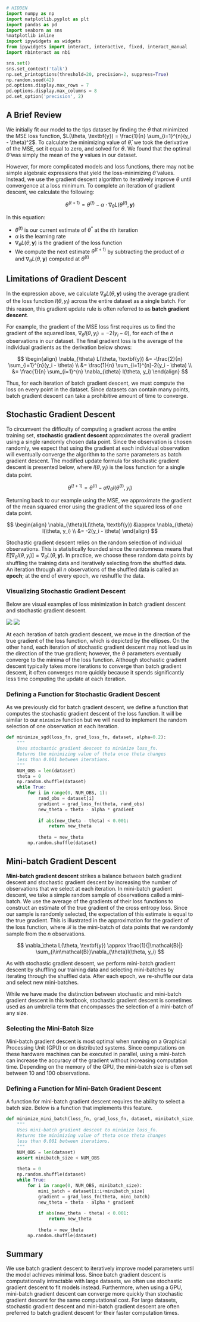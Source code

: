 

```python
# HIDDEN
import numpy as np
import matplotlib.pyplot as plt
import pandas as pd
import seaborn as sns
%matplotlib inline
import ipywidgets as widgets
from ipywidgets import interact, interactive, fixed, interact_manual
import nbinteract as nbi

sns.set()
sns.set_context('talk')
np.set_printoptions(threshold=20, precision=2, suppress=True)
np.random.seed(42)
pd.options.display.max_rows = 7
pd.options.display.max_columns = 8
pd.set_option('precision', 2)
```

## A Brief Review

We initially fit our model to the tips dataset by finding the $\theta$ that minimized the MSE loss function, $L(\theta, \textbf{y}) = \frac{1}{n} \sum_{i=1}^{n}(y_i - \theta)^2$. To calculate the minimizing value of $\hat\theta$, we took the derivative of the MSE, set it equal to zero, and solved for $\theta$. We found that the optimal $\hat\theta$ was simply the mean of the $\textbf{y}$ values in our dataset.

However, for more complicated models and loss functions, there may not be simple algebraic expressions that yield the loss-minimizing $\hat\theta$ values. Instead, we use the gradient descent algorithm to iteratively improve $\theta$ until convergence at a loss minimum. To complete an iteration of gradient descent, we calculate the following:

$$
{\theta}^{(t+1)} = \theta^{(t)} - \alpha \cdot \nabla_{\theta} L(\theta^{(t)}, \textbf{y})
$$

In this equation:
- $\theta^{(t)}$ is our current estimate of $\theta^*$ at the $t$th iteration
- $\alpha$ is the learning rate
- $\nabla_{\theta} L(\theta, \textbf{y})$ is the gradient of the loss function
- We compute the next estimate $\theta^{(t+1)}$ by subtracting the product of $\alpha$ and $\nabla_{\theta} L(\theta, \textbf{y})$ computed at $\theta^{(t)}$

## Limitations of Gradient Descent

In the expression above, we calculate $\nabla_{\theta}L(\theta, \textbf{y})$ using the average gradient of the loss function $l(\theta, y_i)$ across the entire dataset as a single batch. For this reason, this gradient update rule is often referred to as **batch gradient descent**.

For example, the gradient of the MSE loss first requires us to find the gradient of the squared loss, $\nabla_{\theta} l(\theta, y_i) = -2 (y_i - \theta)$, for each of the $n$ observations in our dataset. The final gradient loss is the average of the individual gradients as the derivation below shows:

$$
\begin{align}
\nabla_{\theta} L(\theta, \textbf{y}) &= -\frac{2}{n} \sum_{i=1}^{n}(y_i - \theta) \\
&= \frac{1}{n} \sum_{i=1}^{n}-2(y_i - \theta) \\
&= \frac{1}{n} \sum_{i=1}^{n} \nabla_{\theta} l(\theta, y_i)
\end{align}
$$



Thus, for each iteration of batch gradient descent, we must compute the loss on every point in the dataset. Since datasets can contain many points, batch gradient descent can take a prohibitive amount of time to converge.

## Stochastic Gradient Descent

To circumvent the difficulty of computing a gradient across the entire training set, **stochastic gradient descent** approximates the overall gradient using a single randomly chosen data point. Since the observation is chosen randomly, we expect that using the gradient at each individual observation will eventually converge the algorithm to the same parameters as batch gradient descent. The modified update formula for stochastic gradient descent is presented below, where $l(\theta, y_i)$ is the loss function for a single data point.

$$
\theta^{(t+1)} = \theta^{(t)} - \alpha \nabla_\theta l(\theta^{(t)}, y_i)
$$

Returning back to our example using the MSE, we approximate the gradient of the mean squared error using the gradient of the squared loss of one data point. 

$$
\begin{align}
\nabla_{\theta}L(\theta, \textbf{y}) &\approx \nabla_{\theta} l(\theta, y_i) \\
&= -2(y_i - \theta)
\end{align}
$$

Stochastic gradient descent relies on the random selection of individual observations. This is statistically founded since the randomness means that $E[\nabla_{\theta}l(\theta, y_i)] = \nabla_{\theta}L(\theta, \textbf{y})$. In practice, we choose these random data points by shuffling the training data and iteratively selecting from the shuffled data. An iteration through all $n$ observations of the shuffled data is called an **epoch**; at the end of every epoch, we reshuffle the data.

### Visualizing Stochastic Gradient Descent

Below are visual examples of loss minimization in batch gradient descent and stochastic gradient descent.

![](https://raw.githubusercontent.com/DS-100/textbook/master/assets/gd.png)
![](https://raw.githubusercontent.com/DS-100/textbook/master/assets/sgd.png)

At each iteration of batch gradient descent, we move in the direction of the true gradient of the loss function, which is depicted by the ellipses. On the other hand, each iteration of stochastic gradient descent may not lead us in the direction of the true gradient; however, the $\theta$ parameters eventually converge to the minima of the loss function. Although stochastic gradient descent typically takes more iterations to converge than batch gradient descent, it often converges more quickly because it spends significantly less time computing the update at each iteration.

### Defining a Function for Stochastic Gradient Descent

As we previously did for batch gradient descent, we define a function that computes the stochastic gradient descent of the loss function. It will be similar to our `minimize` function but we will need to implement the random selection of one observation at each iteration.


```python
def minimize_sgd(loss_fn, grad_loss_fn, dataset, alpha=0.2):
    """
    Uses stochastic gradient descent to minimize loss_fn.
    Returns the minimizing value of theta once theta changes
    less than 0.001 between iterations.
    """
    NUM_OBS = len(dataset)
    theta = 0
    np.random.shuffle(dataset)
    while True:
        for i in range(0, NUM_OBS, 1):
            rand_obs = dataset[i]
            gradient = grad_loss_fn(theta, rand_obs)
            new_theta = theta - alpha * gradient
        
            if abs(new_theta - theta) < 0.001:
                return new_theta
        
            theta = new_theta
        np.random.shuffle(dataset)
```

## Mini-batch Gradient Descent

**Mini-batch gradient descent** strikes a balance between batch gradient descent and stochastic gradient descent by increasing the number of observations that we select at each iteration. In mini-batch gradient descent, we take a simple random sample of observations called a mini-batch. We use the average of the gradients of their loss functions to construct an estimate of the true gradient of the cross entropy loss. Since our sample is randomly selected, the expectation of this estimate is equal to the true gradient. This is illustrated in the approximation for the gradient of the loss function, where $\mathcal{B}$ is the mini-batch of data points that we randomly sample from the $n$ observations.

$$
\nabla_\theta L(\theta, \textbf{y}) \approx \frac{1}{|\mathcal{B}|} \sum_{i\in\mathcal{B}}\nabla_{\theta}l(\theta, y_i)
$$

As with stochastic gradient descent, we perform mini-batch gradient descent by shuffling our training data and selecting mini-batches by iterating through the shuffled data. After each epoch, we re-shuffle our data and select new mini-batches.

While we have made the distinction between stochastic and mini-batch gradient descent in this textbook, stochastic gradient descent is sometimes used as an umbrella term that encompasses the selection of a mini-batch of any size. 


### Selecting the Mini-Batch Size

Mini-batch gradient descent is most optimal when running on a Graphical Processing Unit (GPU) or on distributed systems. Since computations on these hardware machines can be executed in parallel, using a mini-batch can increase the accuracy of the gradient without increasing computation time. Depending on the memory of the GPU, the mini-batch size is often set between 10 and 100 observations. 

### Defining a Function for Mini-Batch Gradient Descent

A function for mini-batch gradient descent requires the ability to select a batch size. Below is a function that implements this feature.


```python
def minimize_mini_batch(loss_fn, grad_loss_fn, dataset, minibatch_size, alpha=0.2):
    """
    Uses mini-batch gradient descent to minimize loss_fn.
    Returns the minimizing value of theta once theta changes
    less than 0.001 between iterations.
    """
    NUM_OBS = len(dataset)
    assert minibatch_size < NUM_OBS
    
    theta = 0
    np.random.shuffle(dataset)
    while True:
        for i in range(0, NUM_OBS, minibatch_size):
            mini_batch = dataset[i:i+minibatch_size]
            gradient = grad_loss_fn(theta, mini_batch)
            new_theta = theta - alpha * gradient
            
            if abs(new_theta - theta) < 0.001:
                return new_theta
            
            theta = new_theta
        np.random.shuffle(dataset)
```

## Summary

We use batch gradient descent to iteratively improve model parameters until the model achieves minimal loss. Since batch gradient descent is computationally intractable with large datasets, we often use stochastic gradient descent to fit models instead. Furthermore, when using a GPU, mini-batch gradient descent can converge more quickly than stochastic gradient descent for the same computational cost. For large datasets, stochastic gradient descent and mini-batch gradient descent are often preferred to batch gradient descent for their faster computation times.

